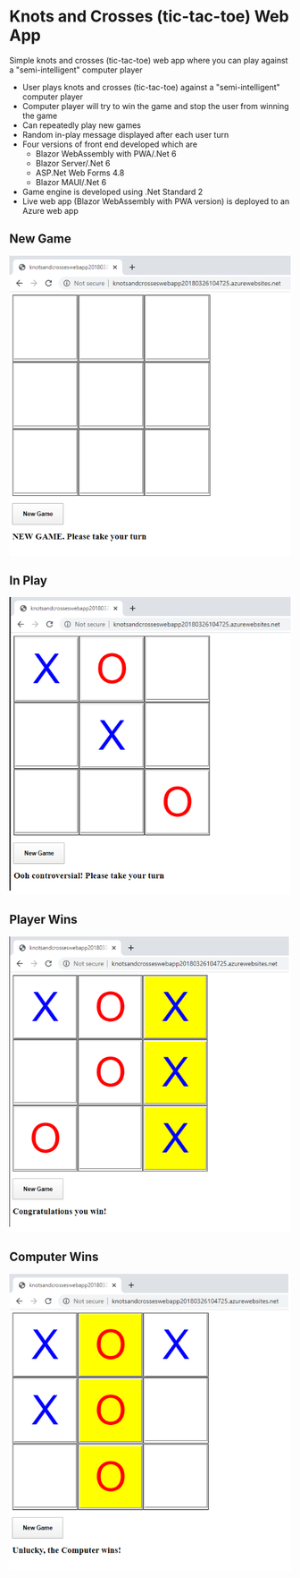 # Knots and Crosses (tic-tac-toe) Web App
Simple knots and crosses (tic-tac-toe) web app where you can play against a "semi-intelligent" computer player

* User plays knots and crosses (tic-tac-toe) against a "semi-intelligent" computer player 
* Computer player will try to win the game and stop the user from winning the game
* Can repeatedly play new games
* Random in-play message displayed after each user turn
* Four versions of front end developed which are 
  - Blazor WebAssembly with PWA/.Net 6
  - Blazor Server/.Net 6
  - ASP.Net Web Forms 4.8
  - Blazor MAUI/.Net 6
* Game engine is developed using .Net Standard 2
* Live web app (Blazor WebAssembly with PWA version) is deployed to an Azure web app

## New Game

![](Images/NewGame.png)

## In Play

![](Images/InPlay.png)

## Player Wins

![](Images/PlayerWins.png)

## Computer Wins

![](Images/ComputerWins.png)
